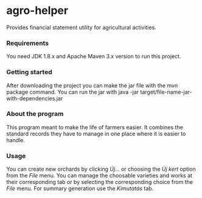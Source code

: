 # agro-helper

Provides financial statement utility for agricultural activities.

### Requirements

You need JDK 1.8.x and Apache Maven 3.x version to run this project.

### Getting started

After downloading the project you can make the jar file with the mvn package command.
You can run the jar with java -jar target/file-name-jar-with-dependencies.jar

### About the program
This program meant to make the life of farmers easier. It combines the standard records they have to manage in one place where it is easier to handle.

### Usage
You can create new orchards by clicking _Új..._ or choosing the _Új kert_ option from the _File_ menu.
You can manage the choosable varieties and works at their corresponding tab or by selecting the corresponding
choice from the _File_ menu.
For summary generation use the _Kimutatás_ tab.
